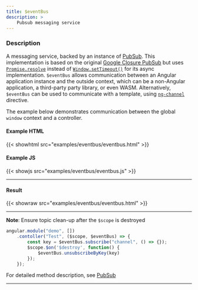 ```yaml
---
title: $eventBus
description: >
    Pubsub messaging service
---
```


### Description

A messaging service, backed by an instance of [PubSub](../../../typedoc/classes/PubSub.html). This implementation is based on the original
[Google Closure PubSub](https://google.github.io/closure-library/api/goog.pubsub.PubSub.html) but uses 
[`Promise.resolve`](https://developer.mozilla.org/en-US/docs/Web/JavaScript/Reference/Global_Objects/Promise/resolve) 
instead of [`Window.setTimeout()`](https://developer.mozilla.org/en-US/docs/Web/API/Window/setTimeout) for its async implementation.
`$eventBus` allows communication between an Angular application instance and the outside context, which can be a non-Angular application, 
a third-party party library, or even WASM. Alternatively, `$eventBus` can be used to communicate with a template, 
using [`ng-channel`](../../../docs/directive/channel) directive.

The example below demonstrates communication between the global `window` context and a controller.

#### Example HTML
{{< showhtml src="examples/eventbus/eventbus.html" >}}

#### Example JS
{{< showjs src="examples/eventbus/eventbus.js" >}}


------

#### Result 
{{< showraw src="examples/eventbus/eventbus.html" >}}
<script>
{{< showraw src="examples/eventbus/eventbus.js" >}}
</script>

------

**Note**: Ensure topic clean-up after the `$scope` is destroyed 

```js
angular.module("demo", [])
    .contoller("Test", ($scope, $eventBus) => {
        const key = $eventBus.subscribe("channel", () => {});
        $scope.$on('$destroy', function() {
            $eventBus.unsubscribeByKey(key)
        });
    });
```

For detailed method description, see [PubSub](../../../typedoc/classes/PubSub.html)

------